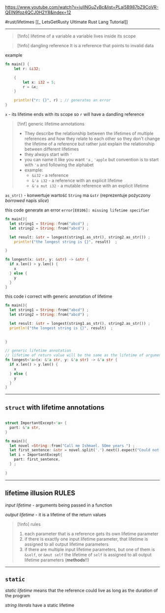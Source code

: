 https://www.youtube.com/watch?v=juIINGuZyBc&list=PLai5B987bZ9CoVR-QEIN9foz4QCJ0H2Y8&index=12

#rust/lifetimes
[[_ LetsGetRusty Ultimate Rust Lang Tutorial]]

-------
>[!info] lifetime of a variable
>a variable lives  inside its scope



>[!info] dangling reference
>It is a reference that points to invalid data 
>

example
```rust
fn main() {
	let r: &i32;

	{
		let x: i32 = 5;
		r = &x;
	}

	println!("r: {}", r) ; // generates an error
}
```
`x` - its lifetime ends with its scope so `r` will have a dandling reference


>[!inf] generic lifetime annotations
>- They describe the relationship between the lifetimes of multiple references and how they relate to each other so they don't change the lifetime of  a reference but rather just explain the relationship between different lifetimes 
>- they always start with `'`
>- you can name it like you want `'a` , `'apple` but convention is to start with `'a`  and following the alphabet
>- example:
>	- `&i32` - a reference
>	- `&'a i32` - a reference with an explicit lifetime 
>	- `&'a mut i32` - a mutable reference with an explicit lifetime



`as_str()` - konwertuje wartość `String` ma `&str` (reprezentuje pożyczony *borrowed* napis *slice*)

this code generate an error `error[E0106]: missing lifetime specifier`
```rust
fn main(){
  let string1 = String::from("abcd") ;
  let string2 = String::from("abcd") ;

  let result: &str = longest(string1.as_str(), string2.as_str()) ;
    println!("the longest string is {}", result)  ;

}

fn longest(x: &str, y: &str) -> &str {
  if x.len() > y.len() {
    x
  } else {
    y
  }
}
```


this code i correct with generic annotation of lifetime
```rust
fn main(){
  let string1 = String::from("abcd") ;
  let string2 = String::from("abcd") ;

  let result: &str = longest(string1.as_str(), string2.as_str()) ;
  println!("the longest string is {}", result)  ;
  
  
}

// generic lifetime annotation
// lifetime of return value will be the same as the lifetime of arguments
fn longest<'a>(x: &'a str, y: &'a str) -> &'a str {
  if x.len() > y.len() {
    x
  } else {
    y
  }
}
```


----
## `struct` with lifetime annotations
```rust

struct ImportantExcept<'a> {
  part: &'a str,
}

fn main(){
  let novel =String::from("Call me Ishmael. SOme years ") ;
  let first_sentence: &str = novel.split('.').next().expect("Could not found.") ;
  let i = ImportantExcept{
    part: first_sentence,
  } ;
  
}
```


---
## lifetime illusion RULES
*input lifetime* - arguments being passed in a function 

*output lifetime* - it is a lifetime of the return values

>[!info] rules
>1. each parameter that is a reference gets its own lifetime parameter
>2. if there is exactly one input lifetime parameter, that lifetime is assigned to all output lifetime parameters
>3. if there are multiple  input lifetime parameters, but one of them is `&self`, or `&mut self` the lifetime of `self` is assigned to all output lifetime parameters (**methods**!!)


---
## `static`
*static lifetime* means that the reference could live as long as the duration of the program

*string literals* have a static lifetime










